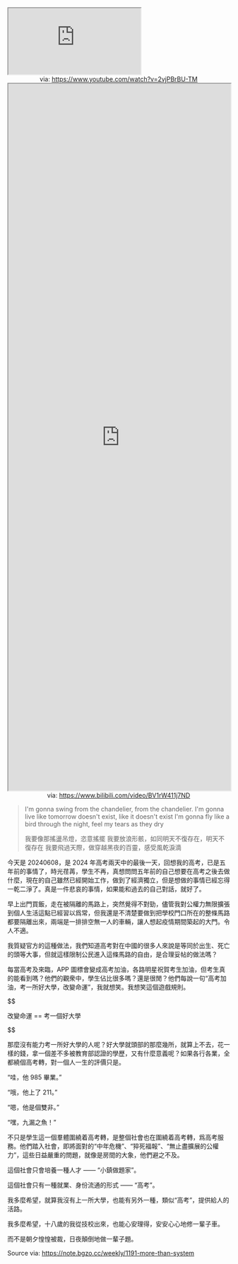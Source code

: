 <iframe src="https://www.youtube.com/embed/2vjPBrBU-TM" allow="accelerometer; autoplay; clipboard-write; encrypted-media; gyroscope; picture-in-picture; web-share" referrerpolicy="strict-origin-when-cross-origin" allowfullscreen></iframe>
<center>via: <a href='https://www.youtube.com/watch?v=2vjPBrBU-TM' target='_blank' class='external-link'>https://www.youtube.com/watch?v=2vjPBrBU-TM</a></center>

<iframe src='https://player.bilibili.com/player.html?isOutside=true&bvid=BV1rW411j7ND&p=1&autoplay=false' style='height:40vh;width:100%' class='iframe-radius' allow='fullscreen'></iframe>
<center>via: <a href='https://www.bilibili.com/video/BV1rW411j7ND' target='_blank' class='external-link'>https://www.bilibili.com/video/BV1rW411j7ND</a></center>

> I'm gonna swing from the chandelier, from the chandelier.
> I'm gonna live like tomorrow doesn't exist, like it doesn't exist
> I'm gonna fly like a bird through the night, feel my tears as they dry
>
> 我要像那搖盪吊燈，恣意搖擺
> 我要放浪形骸，如同明天不復存在，明天不復存在
> 我要飛過天際，做穿越黑夜的百靈，感受風乾淚滴

今天是 20240608，是 2024 年高考兩天中的最後一天，回想我的高考，已是五年前的事情了，時光荏苒，學生不再，真想問問五年前的自己想要在高考之後去做什麼，現在的自己雖然已經開始工作，做到了經濟獨立，但是想做的事情已經忘得一乾二淨了。真是一件悲哀的事情，如果能和過去的自己對話，就好了。

早上出門買飯，走在被隔離的馬路上，突然覺得不對勁，儘管我對公權力無限擴張到個人生活這點已經習以爲常，但我還是不清楚要做到把學校門口所在的整條馬路都要隔離出來，兩端是一排排空無一人的車輛，讓人想起疫情期間築起的大門。令人不適。

我質疑官方的這種做法，我們知道高考對在中國的很多人來說是等同於出生、死亡的頭等大事，但就這樣限制公民進入這條馬路的自由，是合理妥帖的做法嗎？

每當高考及來臨，APP 圖標會變成高考加油，各路明星祝賀考生加油，但考生真的能看到嗎？他們的觀衆中，學生佔比很多嗎？還是很閒？他們每說一句“高考加油，考一所好大學，改變命運”，我就想笑。我想笑這個遊戲規則。

$$

改變命運 == 考一個好大學

$$

那麼沒有能力考一所好大學的人呢？好大學就頭部的那麼幾所，就算上不去，花一樣的錢，拿一個差不多被教育部認證的學歷，又有什麼意義呢？如果各行各業，全都繞個高考轉，對一個人一生的評價只是。

“哇，他 985 畢業。”

“哦，他上了 211。”

“嗯，他是個雙非。”

“嘿，九漏之魚！”

不只是學生這一個羣體圍繞着高考轉，是整個社會也在圍繞着高考轉，爲高考服務。他們踏入社會，即將面對的“中年危機”、“猝死福報”、“無止盡擴展的公權力”，這些日益嚴重的問題，就像是房間的大象，他們避之不及。

這個社會只會培養一種人才 —— “小鎮做題家”。

這個社會只有一種就業、身份流通的形式 —— “高考”。

我多麼希望，就算我沒有上一所大學，也能有另外一種，類似“高考”，提供給人的活路。

我多麼希望，十八歲的我從技校出來，也能心安理得，安安心心地修一輩子車。

而不是朝夕惶惶被裁，日夜顛倒地做一輩子題。

Source via: https://note.bgzo.cc/weekly/1191-more-than-system
